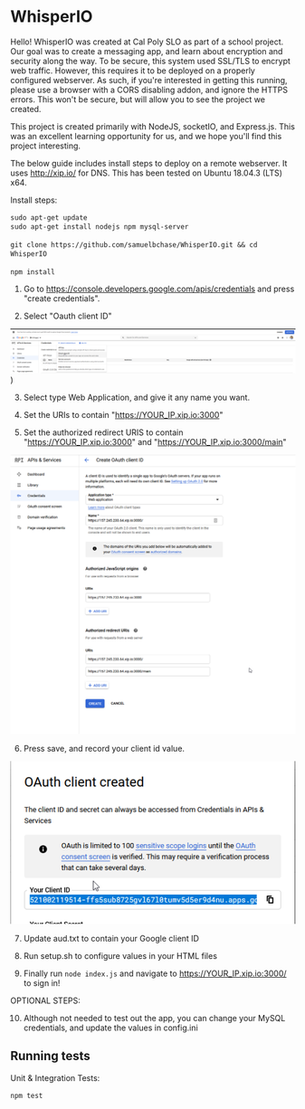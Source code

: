 # WhisperIO

Hello! WhisperIO was created at Cal Poly SLO as part of a school project. Our goal was to create a messaging app, and learn about encryption and security along the way.
To be secure, this system used SSL/TLS to encrypt web traffic. However, this requires it to be deployed on a properly configured webserver. As such, if you're interested in getting this running, please use a browser with a CORS disabling addon, and ignore the HTTPS errors. This won't be secure, but will allow you to see the project we created.

This project is created primarily with NodeJS, socketIO, and Express.js. This was an excellent learning opportunity for us, and we hope you'll find this project interesting.

The below guide includes install steps to deploy on a remote webserver. It uses http://xip.io/ for DNS. This has been tested on Ubuntu 18.04.3 (LTS) x64.

Install steps:

    sudo apt-get update
    sudo apt-get install nodejs npm mysql-server

    git clone https://github.com/samuelbchase/WhisperIO.git && cd WhisperIO

    npm install

1. Go to https://console.developers.google.com/apis/credentials and press "create credentials". 

2. Select "Oauth client ID"

![Image](/images/1.png))

3. Select type Web Application, and give it any name you want.

4. Set the URIs to contain "https://YOUR_IP.xip.io:3000" 
5. Set the authorized redirect URIS to contain "https://YOUR_IP.xip.io:3000" and "https://YOUR_IP.xip.io:3000/main"

![Image](/images/2.png)

6. Press save, and record your client id value.

![Image](/images/3.png)

7. Update aud.txt to contain your Google client ID

8. Run setup.sh to configure values in your HTML files

9. Finally run `node index.js` and navigate to https://YOUR_IP.xip.io:3000/ to sign in!

OPTIONAL STEPS:

10. Although not needed to test out the app, you can change your MySQL credentials, and update the values in config.ini

## Running tests
Unit & Integration Tests:

    npm test
    